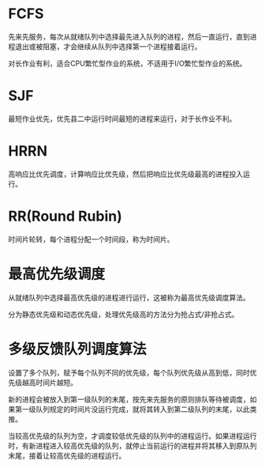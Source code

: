 # FCFS

先来先服务，每次从就绪队列中选择最先进入队列的进程，然后一直运行，直到进程退出或被阻塞，才会继续从队列中选择第一个进程接着运行。

对长作业有利，适合CPU繁忙型作业的系统，不适用于I/O繁忙型作业的系统。

# SJF

最短作业优先，优先县二中运行时间最短的进程来运行，对于长作业不利。

# HRRN

高响应比优先调度，计算响应比优先级，然后把响应比优先级最高的进程投入运行。

# RR(Round Rubin)

时间片轮转，每个进程分配一个时间段，称为时间片。

# 最高优先级调度

从就绪队列中选择最高优先级的进程进行运行，这被称为最高优先级调度算法。

分为静态优先级和动态优先级，处理优先级高的方法分为抢占式/非抢占式。

# 多级反馈队列调度算法

设置了多个队列，赋予每个队列不同的优先级，每个队列优先级从高到低，同时优先级越高时间片越短。

新的进程会被放入到第一级队列的末尾，按先来先服务的原则排队等待被调度，如果第一级队列规定的时间片没运行完成，就将其转入到第二级队列的末尾，以此类推。

当较高优先级的队列为空，才调度较低优先级的队列中的进程运行。如果进程运行时，有新进程进入较高优先级的队列，就停止当前运行的进程并将其移入到原队列末尾，接着让较高优先级的进程运行。
